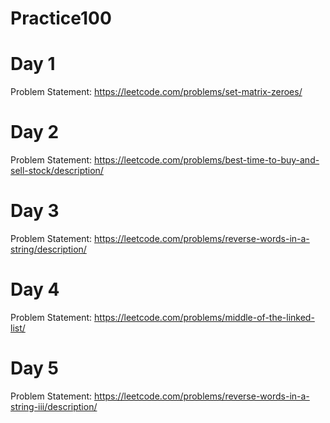 # Practice100

# Day 1  
Problem Statement:  https://leetcode.com/problems/set-matrix-zeroes/

# Day 2  
Problem Statement:  https://leetcode.com/problems/best-time-to-buy-and-sell-stock/description/

# Day 3 
Problem Statement: https://leetcode.com/problems/reverse-words-in-a-string/description/

# Day 4
Problem Statement:  https://leetcode.com/problems/middle-of-the-linked-list/

# Day 5 
Problem Statement: https://leetcode.com/problems/reverse-words-in-a-string-iii/description/
